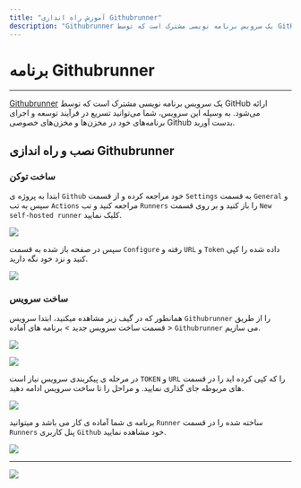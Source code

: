 ```yaml
---
title: "آموزش راه اندازی Githubrunner"
description: "Githubrunner یک سرویس برنامه نویسی مشترک است که توسط GitHub ارائه می‌شود. به وسیله این سرویس، شما می‌توانید تسریع در فرآیند توسعه و اجرای برنامه‌های خود در مخزن‌ها و مخزن‌های خصوصی Github بدست آورید."
---
```


# برنامه Githubrunner
---

[Githubrunner](https://chabokan.net/services/github-runner/) یک سرویس برنامه نویسی مشترک است که توسط GitHub ارائه می‌شود. به وسیله این سرویس، شما می‌توانید تسریع در فرآیند توسعه و اجرای برنامه‌های خود در مخزن‌ها و مخزن‌های خصوصی Github بدست آورید.

## نصب و راه اندازی Githubrunner

### ساخت توکن

ابتدا به پروژه ی `Github` خود مراجعه کرده و از قسمت `Settings` به قسمت `General` و سپس به تب `Actions` مراجعه کنید و تب `Runners` را باز کنید و بر روی قسمت `New self-hosted runner` کلیک نمایید.

![](https://s1.chabokan.net/docs/images/githubrunner_1.jpg)

سپس در صفحه باز شده به قسمت `Configure` رفته و `URL` و `Token` داده شده را کپی کنید و نزد خود نگه دارید.

![](https://s1.chabokan.net/docs/images/githubrunner_2.jpg)

### ساخت سرویس

همانطور که در گیف زیر مشاهده میکنید، ابتدا سرویس `Githubrunner` را از طریق قسمت ساخت سرویس جدید > برنامه های آماده > `Githubrunner` می سازیم.

![](https://s1.chabokan.net/docs/gifs/githubrunner-install.gif)

![](https://s1.chabokan.net/docs/images/githubrunner-platform-docs-1.jpg)

در مرحله ی پیکربندی سرویس نیاز است `TOKEN` و `URL` را که کپی کرده اید را در قسمت های مربوطه جای گذاری نمایید. و مراحل را تا ساخت سرویس ادامه دهید.

![](https://s1.chabokan.net/docs/images/githubrunner_3.jpg)

برنامه ی شما آماده ی کار می باشد و میتوانید `Runner` ساخته شده را در قسمت `Runners` پنل کاربری `Github` خود مشاهده نمایید.

![](https://s1.chabokan.net/docs/images/githubrunner_4.jpg)

---
<a href="https://hub.chabokan.net/fa/services/create/githubrunner" ><img src="https://s1.chabokan.net/docs/images/githubrunner-banner.png" /></a>